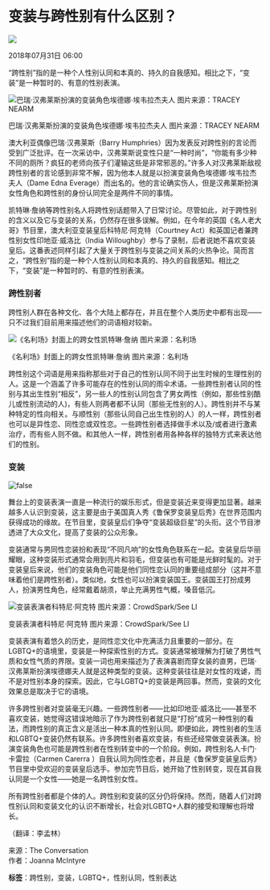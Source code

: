 # 变装与跨性别有什么区别？

![](https://img3.jiemian.com/101/original/20180730/153293204333827500_a300x300.jpg)

2018年07月31日 06:00

“跨性别”指的是一种个人性别认同和本真的、持久的自我感知。相比之下，“变装”是一种暂时的、有意的性别表演。

![巴瑞·汉弗莱斯扮演的变装角色埃德娜·埃韦拉杰夫人 图片来源：TRACEY NEARM](https://img3.jiemian.com/101/original/20180730/153293204333827500_a640x364.jpg)

巴瑞·汉弗莱斯扮演的变装角色埃德娜·埃韦拉杰夫人 图片来源：TRACEY NEARM

澳大利亚偶像巴瑞·汉弗莱斯（Barry Humphries）因为发表反对跨性别的言论而受到广泛批评。在一次采访中，汉弗莱斯说变性只是“一种时尚”，“你能有多少种不同的厕所？疯狂的老师向孩子们灌输这些是非常邪恶的。”许多人对汉弗莱斯敌视跨性别者的言论感到非常不解，因为他本人就是以扮演变装角色埃德娜·埃韦拉杰夫人（Dame Edna Everage）而出名的。他的言论确实伤人，但是汉弗莱斯扮演女性角色和跨性别的身份认同完全是两件不同的事情。

凯特琳·詹纳等跨性别名人将跨性别话题带入了日常讨论。尽管如此，对于跨性别的含义以及它与变装的关系，仍然存在很多误解。例如，在今年的英国《名人老大哥》节目里，澳大利亚变装皇后科特尼·阿克特（Courtney Act）和英国记者兼跨性别女性印地亚·威洛比（India Willoughby）参与了录制，后者说她不喜欢变装皇后。这番表述同样引起了大量关于跨性别与变装之间关系的火热争论。简而言之，“跨性别”指的是一种个人性别认同和本真的、持久的自我感知。相比之下，“变装”是一种暂时的、有意的性别表演。

### **跨性别者**

跨性别人群在各种文化、各个大陆上都存在，并且在整个人类历史中都有出现——只不过我们目前用来描述他们的词语相对较新。

![《名利场》封面上的跨女性凯特琳·詹纳 图片来源：名利场](https://img2.jiemian.com/jiemian/original/20180729/153284975034630300_a700xH.jpg)

《名利场》封面上的跨女性凯特琳·詹纳 图片来源：名利场

跨性别这个词语是用来指称那些对于自己的性别认同不同于出生时候的生理性别的人。这是一个涵盖了许多可能存在的性别认同的雨伞术语。一些跨性别者认同的性别与其出生性别“相反”，另一些人的性别认同包含了男女两性（例如，那些性别酷儿或性别流动的人)，有些人则两者都不认同（那些无性别的人）。跨性别并不与某种特定的性向相关。与顺性别（那些认同自己出生性别的人）的人一样，跨性别者也可以是异性恋、同性恋或双性恋。一些跨性别者选择做手术以及/或者进行激素治疗，而有些人则不做。和其他人一样，跨性别者用各种各样的独特方式来表达他们的性别。

### 变装

![false](https://img3.jiemian.com/101/original/20180730/153293204333827500_a320xH.jpg)

舞台上的变装表演一直是一种流行的娱乐形式，但是变装近来变得更加显著。越来越多人认识到变装，这主要是由于美国真人秀《鲁保罗变装皇后秀》在世界范围内获得成功的缘故。在节目里，变装皇后们争夺“变装超级巨星”的头衔。这个节目渗透进了大众文化，提高了变装的公众形象。

变装通常与男同性恋装扮和表现“不同凡响”的女性角色联系在一起。变装皇后华丽耀眼，这种变装形式通常会用到亮片和羽毛，但变装也有可能是光鲜时髦的。对于变装皇后来说，他们的变装角色可能是他们同性恋认同的重要组成部分（这并不意味着他们是跨性别者）。类似地，女性也可以扮演变装国王。变装国王打扮成男人，扮演男性角色，经常戴着胡须，举止充满男性气概，嗓音低沉。

![变装表演者科特尼·阿克特 图片来源：CrowdSpark/See LI](https://img2.jiemian.com/jiemian/original/20180729/153284979840587200_a700xH.jpg)

变装表演者科特尼·阿克特 图片来源：CrowdSpark/See LI

变装表演有着悠久的历史，是同性恋文化中充满活力且重要的一部分。在LGBTQ+的语境里，变装是一种探索性别的方式。变装通常被理解为打破了男性气质和女性气质的界限。变装一词也用来描述为了表演喜剧而穿女装的直男，巴瑞·汉弗莱斯扮演埃德娜夫人就是这种类型的变装。这种变装往往是对女性的戏谑，而不是对性别本身的探索。因此，它与LGBTQ+的变装是两回事。然而，变装的文化效果总是取决于它的语境。

许多跨性别者对变装毫无兴趣。一些跨性别者——比如印地亚·威洛比——甚至不喜欢变装，她觉得这错误地暗示了作为跨性别者就只是“打扮”成另一种性别的看法，而跨性别的真正含义是活出一种本真的性别认同。即便如此，跨性别者的生活和LGBTQ+变装仍然有联系。许多跨性别者喜欢变装，有些还经常做变装表演。扮演变装角色也可能是跨性别者在性别转变中的一个阶段。例如，跨性别名人卡门·卡雷拉（Carmen Carerra ）自我认同为同性恋者，并且是《鲁保罗变装皇后秀》节目里中受欢迎的变装皇后选手。参加完节目后，她开始了性别转变，现在其自我认同是一个女性——她是一名跨性别女性。

所有跨性别者都是个体的人。跨性别和变装的区分仍将保持。然而，随着人们对跨性别认同和变装文化的认识不断增长，社会对LGBTQ+人群的接受和理解也将增长。

（翻译：李孟林）

来源：The Conversation  
作者：Joanna McIntyre  

**标签**：跨性别，变装，LGBTQ+，性别认同，性别表达